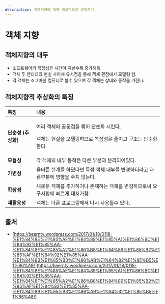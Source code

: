 ```yaml
---
description: 객체지향에 대해 개괄적으로 알아본다.
---
```


# 객체 지향

## 객체지향의 대두

* 소프트웨어의 복잡성은 시간이 지날수록 증가해옴.
* 객체 및 엔티티와 현실 사이에 유사점을 통해 객체 관점에서 모델링 함.
* 각 객체는 조그마한 컴퓨터로 볼수 있으며  각 객체는 상태와 동작을 가진다.

## 객체지향적 추상화의 특징

<table>
  <thead>
    <tr>
      <th style="text-align:left">&#xD2B9;&#xC9D5;</th>
      <th style="text-align:left">&#xB0B4;&#xC6A9;</th>
    </tr>
  </thead>
  <tbody>
    <tr>
      <td style="text-align:left"><b>&#xB2E8;&#xC21C;&#xC131; (&#xCD94;&#xC0C1;&#xD654;)</b>
      </td>
      <td style="text-align:left">
        <p>&#xC5EC;&#xB7EC; &#xAC1D;&#xCCB4;&#xC758; &#xACF5;&#xD1B5;&#xC810;&#xC744;
          &#xBB36;&#xC5B4; &#xB2E8;&#xC21C;&#xD654; &#xC2DC;&#xD0A8;&#xB2E4;.</p>
        <p>&#xAC1D;&#xCCB4;&#xB294; &#xD604;&#xC2E4;&#xC744; &#xBAA8;&#xB378;&#xB9C1;&#xD558;&#xBBC0;&#xB85C;
          &#xBCF5;&#xC7A1;&#xC131;&#xC740; &#xC904;&#xC774;&#xACE0; &#xAD6C;&#xC870;&#xB294;
          &#xB2E8;&#xC21C;&#xD654;&#xD55C;&#xB2E4;.</p>
      </td>
    </tr>
    <tr>
      <td style="text-align:left"><b>&#xBAA8;&#xB4C8;&#xC131;</b>
      </td>
      <td style="text-align:left">&#xAC01; &#xAC1D;&#xCCB4;&#xC758; &#xB0B4;&#xBD80; &#xB3D9;&#xC791;&#xC740;
        &#xB2E4;&#xB978; &#xBD80;&#xBD84;&#xACFC; &#xBD84;&#xB9AC;&#xB418;&#xC5B4;&#xC788;&#xB2E4;.</td>
    </tr>
    <tr>
      <td style="text-align:left"><b>&#xAC00;&#xBCC0;&#xC131;</b>
      </td>
      <td style="text-align:left">&#xC62C;&#xBC14;&#xB978; &#xC124;&#xACC4;&#xB97C; &#xD558;&#xC600;&#xB2E4;&#xBA74;
        &#xD2B9;&#xC815; &#xAC1D;&#xCCB4; &#xB0B4;&#xBD80;&#xB97C; &#xBCC0;&#xACBD;&#xD558;&#xB354;&#xB77C;&#xACE0;
        &#xB2E4;&#xB978;&#xBD80;&#xBD84;&#xC5D0; &#xC601;&#xD5A5;&#xC744; &#xC8FC;&#xC9C0;
        &#xC54A;&#xB294;&#xB2E4;.</td>
    </tr>
    <tr>
      <td style="text-align:left"><b>&#xD655;&#xC7A5;&#xC131;</b>
      </td>
      <td style="text-align:left">&#xC0C8;&#xB85C;&#xC6B4; &#xAC1D;&#xCCB4;&#xB97C; &#xCD94;&#xAC00;&#xD558;&#xAC70;&#xB098;
        &#xC874;&#xC7AC;&#xD558;&#xB294; &#xAC1D;&#xCCB4;&#xB97C; &#xBCC0;&#xACBD;&#xD558;&#xBBC0;&#xB85C;&#xC368;
        &#xC694;&#xAD6C;&#xC0AC;&#xD56D;&#xC5D0; &#xBE60;&#xB974;&#xAC8C; &#xB300;&#xCC98;&#xAC00;&#xD568;.</td>
    </tr>
    <tr>
      <td style="text-align:left"><b>&#xC7AC;&#xD65C;&#xC6A9;&#xC131;</b>
      </td>
      <td style="text-align:left">&#xAC1D;&#xCCB4;&#xB294; &#xB2E4;&#xB978; &#xD504;&#xB85C;&#xADF8;&#xB7A8;&#xC5D0;&#xC11C;
        &#xB2E4;&#xC2DC; &#xC0AC;&#xC6A9;&#xB420;&#xC218; &#xC788;&#xB2E4;.</td>
    </tr>
  </tbody>
</table>

## 출처

* [https://beerntv.wordpress.com/2017/01/18/0118-%E1%84%8E%E1%85%AE%E1%84%89%E1%85%A1%E1%86%BC%E1%84%92%E1%85%AA-%E1%84%8F%E1%85%A2%E1%86%B8%E1%84%89%E1%85%B2%E1%86%AF%E1%84%92%E1%85%AA-%E1%84%8B%E1%85%B3%E1%86%AB%E1%84%82%E1%85%B5%E1%86%A8/](https://beerntv.wordpress.com/2017/01/18/0118-%E1%84%8E%E1%85%AE%E1%84%89%E1%85%A1%E1%86%BC%E1%84%92%E1%85%AA-%E1%84%8F%E1%85%A2%E1%86%B8%E1%84%89%E1%85%B2%E1%86%AF%E1%84%92%E1%85%AA-%E1%84%8B%E1%85%B3%E1%86%AB%E1%84%82%E1%85%B5%E1%86%A8/)

